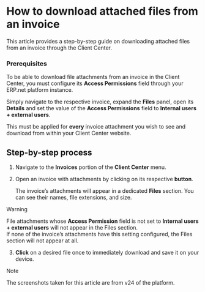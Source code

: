 # How to download attached files from an invoice

This article provides a step-by-step guide on downloading attached files from an invoice through the Client Center.

### Prerequisites

To be able to download file attachments from an invoice in the Client Center, you must configure its **Access Permissions** field through your ERP.net platform instance.

Simply navigate to the respective invoice, expand the **Files** panel, open its **Details** and set the value of the **Access Permissions** field to **Internal users + external users**.

This must be applied for **every** invoice attachment you wish to see and download from within your Client Center website.

## Step-by-step process

1.	Navigate to the **Invoices** portion of the **Client Center** menu.
	
2.	Open an invoice with attachments by clicking on its respective **button**.
     
    The invoice’s attachments will appear in a dedicated **Files** section. You can see their names, file extensions, and size.

> [!WARNING]
> File attachments whose **Access Permission** field is not set to **Internal users + external users** will not appear in the Files section. <br> If none of the invoice’s attachments have this setting configured, the Files section will not appear at all.

3. **Click** on a desired file once to immediately download and save it on your device.

> [!NOTE]
> The screenshots taken for this article are from v24 of the platform.
